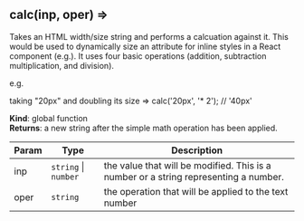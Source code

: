<a name="calc"></a>

## calc(inp, oper) ⇒
Takes an HTML width/size string and performs a calcuation against it.  This
would be used to dynamically size an attribute for inline styles in a
React component (e.g.).  It uses four basic operations (addition, subtraction
multiplication, and division).

e.g.

taking "20px" and doubling its size => calc('20px', '* 2'); // '40px'

**Kind**: global function  
**Returns**: a new string after the simple math operation has been applied.  

| Param | Type | Description |
| --- | --- | --- |
| inp | <code>string</code> \| <code>number</code> | the value that will be modified.  This is a number or a string representing a number. |
| oper | <code>string</code> | the operation that will be applied to the text number |

